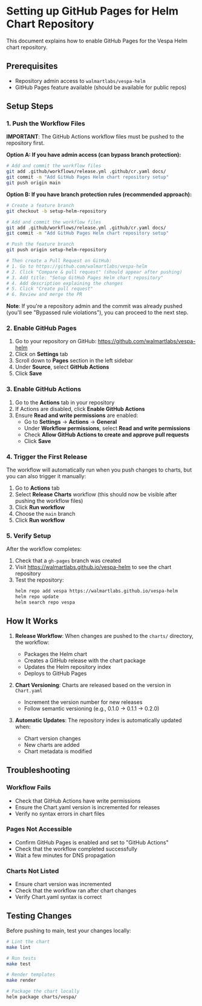 # Setting up GitHub Pages for Helm Chart Repository

This document explains how to enable GitHub Pages for the Vespa Helm chart repository.

## Prerequisites
- Repository admin access to `walmartlabs/vespa-helm`
- GitHub Pages feature available (should be available for public repos)

## Setup Steps

### 1. Push the Workflow Files
**IMPORTANT**: The GitHub Actions workflow files must be pushed to the repository first.

**Option A: If you have admin access (can bypass branch protection):**
```bash
# Add and commit the workflow files
git add .github/workflows/release.yml .github/cr.yaml docs/
git commit -m "Add GitHub Pages Helm chart repository setup"
git push origin main
```

**Option B: If you have branch protection rules (recommended approach):**
```bash
# Create a feature branch
git checkout -b setup-helm-repository

# Add and commit the workflow files
git add .github/workflows/release.yml .github/cr.yaml docs/
git commit -m "Add GitHub Pages Helm chart repository setup"

# Push the feature branch
git push origin setup-helm-repository

# Then create a Pull Request on GitHub:
# 1. Go to https://github.com/walmartlabs/vespa-helm
# 2. Click "Compare & pull request" (should appear after pushing)
# 3. Add title: "Setup GitHub Pages Helm chart repository"
# 4. Add description explaining the changes
# 5. Click "Create pull request"
# 6. Review and merge the PR
```

**Note**: If you're a repository admin and the commit was already pushed (you'll see "Bypassed rule violations"), you can proceed to the next step.

### 2. Enable GitHub Pages
1. Go to your repository on GitHub: https://github.com/walmartlabs/vespa-helm
2. Click on **Settings** tab
3. Scroll down to **Pages** section in the left sidebar
4. Under **Source**, select **GitHub Actions**
5. Click **Save**

### 3. Enable GitHub Actions
1. Go to the **Actions** tab in your repository
2. If Actions are disabled, click **Enable GitHub Actions**
3. Ensure **Read and write permissions** are enabled:
   - Go to **Settings** → **Actions** → **General**
   - Under **Workflow permissions**, select **Read and write permissions**
   - Check **Allow GitHub Actions to create and approve pull requests**
   - Click **Save**

### 4. Trigger the First Release
The workflow will automatically run when you push changes to charts, but you can also trigger it manually:

1. Go to **Actions** tab
2. Select **Release Charts** workflow (this should now be visible after pushing the workflow files)
3. Click **Run workflow**
4. Choose the `main` branch
5. Click **Run workflow**

### 5. Verify Setup
After the workflow completes:

1. Check that a `gh-pages` branch was created
2. Visit https://walmartlabs.github.io/vespa-helm to see the chart repository
3. Test the repository:
   ```bash
   helm repo add vespa https://walmartlabs.github.io/vespa-helm
   helm repo update
   helm search repo vespa
   ```

## How It Works

1. **Release Workflow**: When changes are pushed to the `charts/` directory, the workflow:
   - Packages the Helm chart
   - Creates a GitHub release with the chart package
   - Updates the Helm repository index
   - Deploys to GitHub Pages

2. **Chart Versioning**: Charts are released based on the version in `Chart.yaml`
   - Increment the version number for new releases
   - Follow semantic versioning (e.g., 0.1.0 → 0.1.1 → 0.2.0)

3. **Automatic Updates**: The repository index is automatically updated when:
   - Chart version changes
   - New charts are added
   - Chart metadata is modified

## Troubleshooting

### Workflow Fails
- Check that GitHub Actions have write permissions
- Ensure the Chart.yaml version is incremented for releases
- Verify no syntax errors in chart files

### Pages Not Accessible
- Confirm GitHub Pages is enabled and set to "GitHub Actions"
- Check that the workflow completed successfully
- Wait a few minutes for DNS propagation

### Charts Not Listed
- Ensure chart version was incremented
- Check that the workflow ran after chart changes
- Verify Chart.yaml syntax is correct

## Testing Changes

Before pushing to main, test your changes locally:

```bash
# Lint the chart
make lint

# Run tests
make test

# Render templates
make render

# Package the chart locally
helm package charts/vespa/
```
